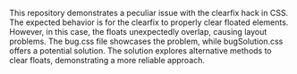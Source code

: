 This repository demonstrates a peculiar issue with the clearfix hack in CSS.  The expected behavior is for the clearfix to properly clear floated elements. However, in this case, the floats unexpectedly overlap, causing layout problems. The bug.css file showcases the problem, while bugSolution.css offers a potential solution.  The solution explores alternative methods to clear floats, demonstrating a more reliable approach.